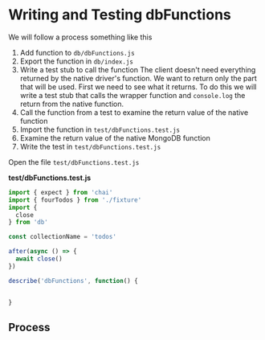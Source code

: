 # Writing and Testing dbFunctions

We will follow a process something like this


1. Add function to `db/dbFunctions.js`
1. Export the function in `db/index.js`
1. Write a test stub to call the function
The client doesn't need everything returned by the native driver's function. We want to return only the part that will be used. First we need to see what it returns. To do this we will write a test stub that calls the wrapper function and `console.log` the return from the native function.
1. Call the function from a test to examine the return value of the native function
1. Import the function in `test/dbFunctions.test.js`
1. Examine the return value of the native MongoDB function
1. Write the test in `test/dbFunctions.test.js`


Open the file `test/dbFunctions.test.js`

__test/dbFunctions.test.js__
```js
import { expect } from 'chai'
import { fourTodos } from './fixture'
import { 
  close
} from 'db'

const collectionName = 'todos'

after(async () => {
  await close()
})

describe('dbFunctions', function() {


}
```

## Process



